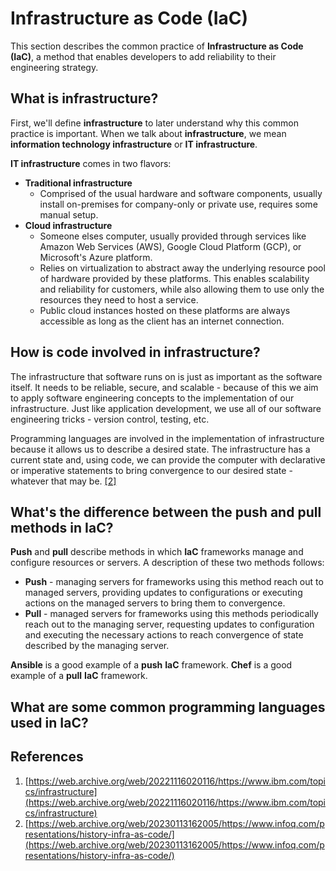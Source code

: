 # Infrastructure as Code (IaC)

This section describes the common practice of **Infrastructure as Code (IaC)**,
a method that enables developers to add reliability to their engineering
strategy.

## What is infrastructure?

First, we'll define **infrastructure** to later understand why this common
practice is important. When we talk about **infrastructure**, we mean
**information technology infrastructure** or **IT infrastructure**.

**IT infrastructure** comes in two flavors:

- **Traditional infrastructure**
  - Comprised of the usual hardware and software components, usually install
  on-premises for company-only or private use, requires some manual setup.
- **Cloud infrastructure**
  - Someone elses computer, usually provided through services like Amazon Web
  Services (AWS), Google Cloud Platform (GCP), or Microsoft's Azure platform.
  - Relies on virtualization to abstract away the underlying resource pool of
  hardware provided by these platforms. This enables scalability and reliability
  for customers, while also allowing them to use only the resources they need
  to host a service.
  - Public cloud instances hosted on these platforms are always accessible as
  long as the client has an internet connection.

## How is code involved in infrastructure?

The infrastructure that software runs on is just as important as the software
itself. It needs to be reliable, secure, and scalable - because of this we aim
to apply software engineering concepts to the implementation of our
infrastructure. Just like application development, we use all of our software
engineering tricks - version control, testing, etc.

Programming languages are involved in the implementation of infrastructure
because it allows us to describe a desired state. The infrastructure has a
current state and, using code, we can provide the computer with declarative or
imperative statements to bring convergence to our desired state - whatever that
may be. [[2]](#references)

## What's the difference between the push and pull methods in IaC?

**Push** and **pull** describe methods in which **IaC** frameworks manage and
configure resources or servers. A description of these two methods follows:

- **Push** - managing servers for frameworks using this method reach out to
managed servers, providing updates to configurations or executing actions on the
managed servers to bring them to convergence.
- **Pull** - managed servers for frameworks using this methods periodically
reach out to the managing server, requesting updates to configuration and
executing the necessary actions to reach convergence of state described by the
managing server.

**Ansible** is a good example of a **push** **IaC** framework. **Chef** is a
good example of a **pull** **IaC** framework.

## What are some common programming languages used in IaC?



## References

1. [https://web.archive.org/web/20221116020116/https://www.ibm.com/topics/infrastructure](https://web.archive.org/web/20221116020116/https://www.ibm.com/topics/infrastructure)
2. [https://web.archive.org/web/20230113162005/https://www.infoq.com/presentations/history-infra-as-code/](https://web.archive.org/web/20230113162005/https://www.infoq.com/presentations/history-infra-as-code/)